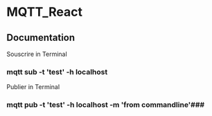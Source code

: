 # MQTT_React

## Documentation
Souscrire in Terminal

### mqtt sub -t 'test' -h localhost ###

Publier in Terminal

### mqtt pub -t 'test' -h localhost -m 'from commandline'###

